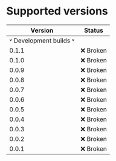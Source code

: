 # Supported versions

| Version | Status   |
|---------|----------|
| ˅ Development builds ˅  |  |
| 0.1.1  | ❌ Broken |
| 0.1.0  | ❌ Broken |
| 0.0.9  | ❌ Broken |
| 0.0.8  | ❌ Broken |
| 0.0.7  | ❌ Broken |
| 0.0.6  | ❌ Broken |
| 0.0.5  | ❌ Broken |
| 0.0.4  | ❌ Broken |
| 0.0.3  | ❌ Broken |
| 0.0.2  | ❌ Broken |
| 0.0.1  | ❌ Broken |
